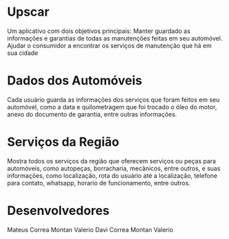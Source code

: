 # Upscar

Um aplicativo com dois objetivos principais: 
    Manter guardado as informações e garantias de todas as manutenções feitas em seu automóvel.
    Ajudar o consumidor a encontrar os serviços de manutenção que há em sua cidade

# Dados dos Automóveis

Cada usuário guarda as informações dos serviços que foram feitos em seu automóvel, como a data e quilometragem que foi trocado o óleo do motor, anexo do documento de garantia, entre outras informações.

# Serviços da Região

Mostra todos os serviços da região que oferecem serviços ou peças para automóveis, como autopeças, borracharia, mecânicos, entre outros, e suas informações, como localização, rota do usuário até a localização, telefone para contato, whatsapp, horario de funcionamento, entre outros.

# Desenvolvedores

Mateus Correa Montan Valerio
Davi Correa Montan Valerio
